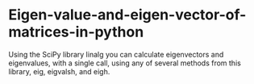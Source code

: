 # Eigen-value-and-eigen-vector-of-matrices-in-python

Using the SciPy library linalg you can calculate eigenvectors and eigenvalues, with a single call, using any of several methods from this library, eig, eigvalsh, and eigh.
